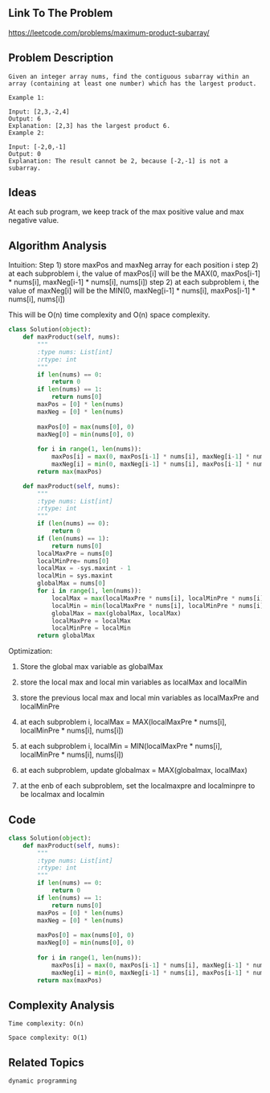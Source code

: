 ## Link To The Problem 
https://leetcode.com/problems/maximum-product-subarray/

## Problem Description

```
Given an integer array nums, find the contiguous subarray within an array (containing at least one number) which has the largest product.

Example 1:

Input: [2,3,-2,4]
Output: 6
Explanation: [2,3] has the largest product 6.
Example 2:

Input: [-2,0,-1]
Output: 0
Explanation: The result cannot be 2, because [-2,-1] is not a subarray.

```

## Ideas

At each sub program, we keep track of the max positive value and max negative value.

## Algorithm Analysis
Intuition: 
Step 1) store maxPos and maxNeg array for each position i
step 2) at each subproblem i, the value of maxPos[i] will be the MAX(0, maxPos[i-1] * nums[i], maxNeg[i-1] * nums[i], nums[i])
step 2) at each subproblem i, the value of maxNeg[i] will be the MIN(0, maxNeg[i-1] * nums[i], maxPos[i-1] * nums[i], nums[i])

This will be O(n) time complexity and O(n) space complexity.
```py
class Solution(object):
    def maxProduct(self, nums):
        """
        :type nums: List[int]
        :rtype: int
        """
        if len(nums) == 0:
            return 0
        if len(nums) == 1:
            return nums[0]
        maxPos = [0] * len(nums)
        maxNeg = [0] * len(nums)
        
        maxPos[0] = max(nums[0], 0)
        maxNeg[0] = min(nums[0], 0)
        
        for i in range(1, len(nums)):
            maxPos[i] = max(0, maxPos[i-1] * nums[i], maxNeg[i-1] * nums[i], nums[i])
            maxNeg[i] = min(0, maxNeg[i-1] * nums[i], maxPos[i-1] * nums[i], nums[i])
        return max(maxPos)
```
```py
    def maxProduct(self, nums):
        """
        :type nums: List[int]
        :rtype: int
        """
        if (len(nums) == 0):
            return 0
        if (len(nums) == 1):
            return nums[0]
        localMaxPre = nums[0]
        localMinPre= nums[0]
        localMax = -sys.maxint - 1
        localMin = sys.maxint
        globalMax = nums[0]
        for i in range(1, len(nums)):
            localMax = max(localMaxPre * nums[i], localMinPre * nums[i], nums[i])
            localMin = min(localMaxPre * nums[i], localMinPre * nums[i], nums[i])
            globalMax = max(globalMax, localMax)
            localMaxPre = localMax
            localMinPre = localMin
        return globalMax
```
Optimization:
1) Store the global max variable as globalMax
2) store the local max and local min variables as localMax and localMin
3) store the previous local max and local min variables as localMaxPre and localMinPre

4) at each subproblem i, localMax = MAX(localMaxPre * nums[i], localMinPre * nums[i], nums[i])
5) at each subproblem i, localMin = MIN(localMaxPre * nums[i], localMinPre * nums[i], nums[i])
6) at each subproblem, update globalmax = MAX(globalmax, localMax)
7) at the enb of each subproblem, set the localmaxpre and localminpre to be localmax and localmin
## Code

```py
class Solution(object):
    def maxProduct(self, nums):
        """
        :type nums: List[int]
        :rtype: int
        """
        if len(nums) == 0:
            return 0
        if len(nums) == 1:
            return nums[0]
        maxPos = [0] * len(nums)
        maxNeg = [0] * len(nums)
        
        maxPos[0] = max(nums[0], 0)
        maxNeg[0] = min(nums[0], 0)
        
        for i in range(1, len(nums)):
            maxPos[i] = max(0, maxPos[i-1] * nums[i], maxNeg[i-1] * nums[i], nums[i])
            maxNeg[i] = min(0, maxNeg[i-1] * nums[i], maxPos[i-1] * nums[i], nums[i])
        return max(maxPos)
```

## Complexity Analysis
```
Time complexity: O(n)

Space complexity: O(1)
```
## Related Topics
```dynamic programming```




